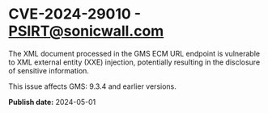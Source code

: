 # CVE-2024-29010 - PSIRT@sonicwall.com

The XML document processed in the GMS ECM URL endpoint is vulnerable to XML external entity (XXE) injection, potentially resulting in the disclosure of sensitive information.

This issue affects GMS: 9.3.4 and earlier versions.



**Publish date:** 2024-05-01
